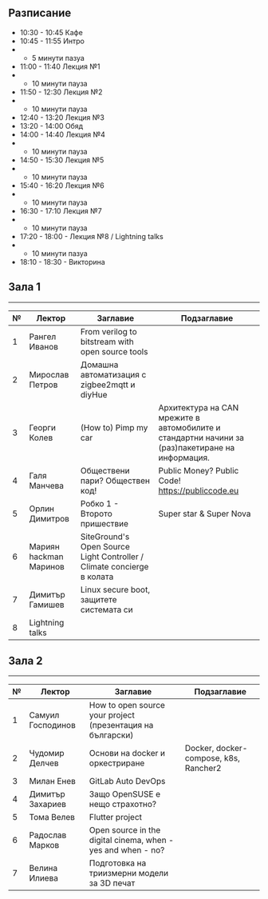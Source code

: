 ## Разписание

 * 10:30 - 10:45 Кафe
 * 10:45 - 11:55 Интро
 * - 5 минути пазуа
 * 11:00 - 11:40 Лекция №1
 * - 10 минути пауза
 * 11:50 - 12:30 Лекция №2
 * - 10 минути пауза
 * 12:40 - 13:20 Лекция №3
 * 13:20 - 14:00 Обяд
 * 14:00 - 14:40 Лекция №4
 * - 10 минути пауза
 * 14:50 - 15:30 Лекция №5
 * - 10 минути пауза
 * 15:40 - 16:20 Лекция №6
 * - 10 минути пауза
 * 16:30 - 17:10 Лекция №7
 * - 10 минути пауза
 * 17:20 - 18:00 - Лекция №8 / Lightning talks
 * - 10 минути пазуа
 * 18:10 - 18:30 - Викторина


## Зала 1
----
|№| Лектор | Заглавие | Подзаглавие |
|-|--------|----------|--------------|
|1| Рангел Иванов     | From verilog to bitstream with open source tools | |
|2| Мирослав Петров   | Домашна автоматизация с zigbee2mqtt и diyHue | |
|3| Георги Колев      | (How to) Pimp my car |Архитектура на CAN мрежите в автомобилите и стандартни начини за (раз)пакетиране на информация. |
|4| Галя Манчева      | Обществени пари? Обществен код! | Public Money? Public Code! https://publiccode.eu |
|5| Орлин Димитров    | Робко 1 - Второто пришествие | Super star & Super Nova |
|6| Мариян hackman Маринов | SiteGround's Open Source Light Controller / Climate concierge в колата | |
|7| Димитър Гамишев | Linux secure boot, защитете системата си | |
|8| Lightning talks | | |

## Зала 2
----
|№| Лектор | Заглавие | Подзаглавие |
|-|--------|----------|--------------|
|1| Самуил Господинов | How to open source your project (презентация на български) | |
|2| Чудомир Делчев    | Основи на docker и оркестриране | Docker, docker-compose, k8s, Rancher2 |
|3| Милан Енев        | GitLab Auto DevOps | |
|4| Димитър Захариев  | Защо OpenSUSE е нещо страхотно? | |
|5| Тома Велев        | Flutter project | |
|6| Радослав Марков   | Open source in the digital cinema, when - yes and when - no? | |
|7| Велина Илиева     | Подготовка на триизмерни модели за 3D печат | |
